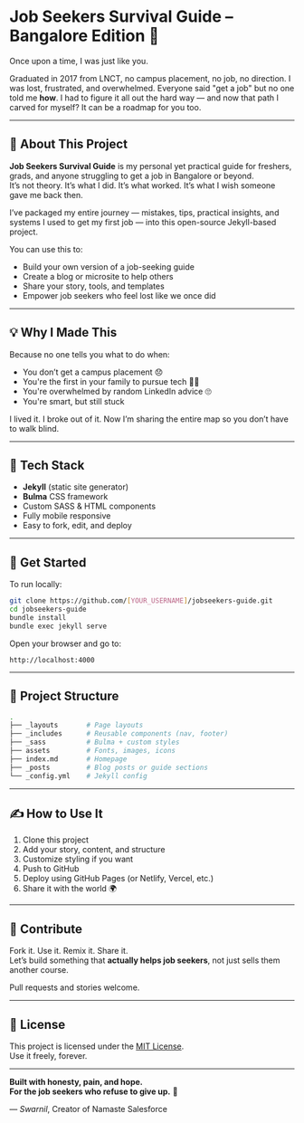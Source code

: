 # Job Seekers Survival Guide – Bangalore Edition 🚀

Once upon a time, I was just like you.

Graduated in 2017 from LNCT, no campus placement, no job, no direction. I was lost, frustrated, and overwhelmed. Everyone said "get a job" but no one told me **how**. I had to figure it all out the hard way — and now that path I carved for myself? It can be a roadmap for you too.

---

## 📘 About This Project

**Job Seekers Survival Guide** is my personal yet practical guide for freshers, grads, and anyone struggling to get a job in Bangalore or beyond.  
It’s not theory. It’s what I did. It’s what worked. It’s what I wish someone gave me back then.

I’ve packaged my entire journey — mistakes, tips, practical insights, and systems I used to get my first job — into this open-source Jekyll-based project.

You can use this to:

- Build your own version of a job-seeking guide
- Create a blog or microsite to help others
- Share your story, tools, and templates
- Empower job seekers who feel lost like we once did

---

## 💡 Why I Made This

Because no one tells you what to do when:

- You don’t get a campus placement 😞
- You're the first in your family to pursue tech 👨‍💻
- You're overwhelmed by random LinkedIn advice 🙄
- You're smart, but still stuck

I lived it. I broke out of it. Now I’m sharing the entire map so you don’t have to walk blind.

---

## 🔧 Tech Stack

- **Jekyll** (static site generator)
- **Bulma** CSS framework
- Custom SASS & HTML components
- Fully mobile responsive
- Easy to fork, edit, and deploy

---

## 🚀 Get Started

To run locally:

```bash
git clone https://github.com/[YOUR_USERNAME]/jobseekers-guide.git
cd jobseekers-guide
bundle install
bundle exec jekyll serve
```

Open your browser and go to:

```
http://localhost:4000
```

---

## 📂 Project Structure

```bash
.
├── _layouts       # Page layouts
├── _includes      # Reusable components (nav, footer)
├── _sass          # Bulma + custom styles
├── assets         # Fonts, images, icons
├── index.md       # Homepage
├── _posts         # Blog posts or guide sections
└── _config.yml    # Jekyll config
```

---

## ✍️ How to Use It

1. Clone this project
2. Add your story, content, and structure
3. Customize styling if you want
4. Push to GitHub
5. Deploy using GitHub Pages (or Netlify, Vercel, etc.)
6. Share it with the world 🌍

---

## 🤝 Contribute

Fork it. Use it. Remix it. Share it.  
Let’s build something that **actually helps job seekers**, not just sells them another course.

Pull requests and stories welcome.

---

## 📄 License

This project is licensed under the [MIT License](https://opensource.org/licenses/MIT).  
Use it freely, forever.

---

**Built with honesty, pain, and hope.  
For the job seekers who refuse to give up.** 💪

— *Swarnil*, Creator of Namaste Salesforce
